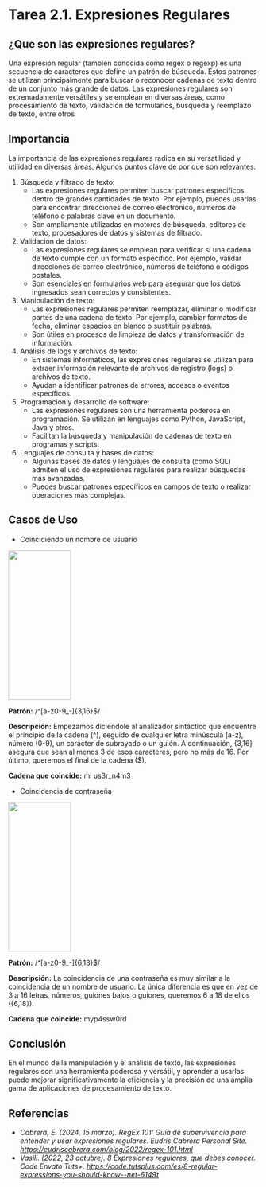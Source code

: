 # Tarea 2.1. Expresiones Regulares

## ¿Que son las expresiones regulares?

Una expresión regular (también conocida como regex o regexp) es una secuencia de caracteres que define un patrón de búsqueda. Estos patrones se utilizan principalmente para buscar o reconocer cadenas de texto dentro de un conjunto más grande de datos. Las expresiones regulares son extremadamente versátiles y se emplean en diversas áreas, como procesamiento de texto, validación de formularios, búsqueda y reemplazo de texto, entre otros

## Importancia

La importancia de las expresiones regulares radica en su versatilidad y utilidad en diversas áreas. Algunos puntos clave de por qué son relevantes:
1. Búsqueda y filtrado de texto:
      - Las expresiones regulares permiten buscar patrones específicos dentro de grandes cantidades de texto. Por ejemplo, puedes usarlas para encontrar direcciones de correo electrónico, números de teléfono o palabras clave en un documento.
      - Son ampliamente utilizadas en motores de búsqueda, editores de texto, procesadores de datos y sistemas de filtrado.
2. Validación de datos:
      - Las expresiones regulares se emplean para verificar si una cadena de texto cumple con un formato específico. Por ejemplo, validar direcciones de correo electrónico, números de teléfono o códigos postales.
      - Son esenciales en formularios web para asegurar que los datos ingresados sean correctos y consistentes.
3. Manipulación de texto:
      - Las expresiones regulares permiten reemplazar, eliminar o modificar partes de una cadena de texto. Por ejemplo, cambiar formatos de fecha, eliminar espacios en blanco o sustituir palabras.
      - Son útiles en procesos de limpieza de datos y transformación de información.
4. Análisis de logs y archivos de texto:
      - En sistemas informáticos, las expresiones regulares se utilizan para extraer información relevante de archivos de registro (logs) o archivos de texto.
      - Ayudan a identificar patrones de errores, accesos o eventos específicos.
5. Programación y desarrollo de software:
      - Las expresiones regulares son una herramienta poderosa en programación. Se utilizan en lenguajes como Python, JavaScript, Java y otros.
      - Facilitan la búsqueda y manipulación de cadenas de texto en programas y scripts.
6. Lenguajes de consulta y bases de datos:
      - Algunas bases de datos y lenguajes de consulta (como SQL) admiten el uso de expresiones regulares para realizar búsquedas más avanzadas.
      - Puedes buscar patrones específicos en campos de texto o realizar operaciones más complejas.
  
## Casos de Uso

- Coincidiendo un nombre de usuario

 <img src="https://cdn.tutsplus.com/cdn-cgi/image/width=600/net/uploads/legacy/404_regularExpressions/images/username.jpg" width="50%" height="300">

 **Patrón:**
 /^[a-z0-9_-]{3,16}$/

 **Descripción:**
 Empezamos diciendole al analizador sintáctico que encuentre el principio de la cadena (^), seguido de cualquier letra minúscula (a-z), número (0-9), un carácter de subrayado o un guión. A continuación, {3,16} asegura que sean al menos 3 de esos caracteres, pero no más de 16. Por último, queremos el final de la cadena ($).

 **Cadena que coincide:**
 mi us3r_n4m3

 - Coincidencia de contraseña
 <img src="https://cdn.tutsplus.com/cdn-cgi/image/width=600/net/uploads/legacy/404_regularExpressions/images/password.jpg" width="50%" height="300">

 **Patrón:**
 /^[a-z0-9_-]{6,18}$/

**Descripción:**
La coincidencia de una contraseña es muy similar a la coincidencia de un nombre de usuario. La única diferencia es que en vez de 3 a 16 letras, números, guiones bajos o guiones, queremos 6 a 18 de ellos ({6,18}).

**Cadena que coincide:**
myp4ssw0rd
 
## Conclusión

En el mundo de la manipulación y el análisis de texto, las expresiones regulares son una herramienta poderosa y versátil, y aprender a usarlas puede mejorar significativamente la eficiencia y la precisión de una amplia gama de aplicaciones de procesamiento de texto.

## Referencias
- *Cabrera, E. (2024, 15 marzo). RegEx 101: Guía de supervivencia para entender y usar expresiones regulares. Eudris Cabrera Personal Site. https://eudriscabrera.com/blog/2022/regex-101.html*
- *Vasili. (2022, 23 octubre). 8 Expresiones regulares, que debes conocer. Code Envato Tuts+. https://code.tutsplus.com/es/8-regular-expressions-you-should-know--net-6149t*
